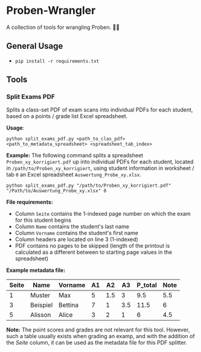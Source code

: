 # Proben-Wrangler
A collection of tools for wrangling Proben. 👨‍🏫

## General Usage
- `pip install -r requirements.txt`

## Tools
### Split Exams PDF
Splits a class-set PDF of exam scans into individual PDFs for each student, based on a points / grade list Excel spreadsheet.

**Usage**:
```shell
python split_exams_pdf.py <path_to_clas_pdf> <path_to_metadata_spreadsheet> <spreadsheet_tab_index>
```

**Example:** The following command splits a spreadsheet `Proben_xy_korrigiert.pdf` up into individual PDFs for each student, located in `/path/to/Proben_xy_korrigiert`, using student information in worksheet / tab `0` an Excel spreadsheet `Auswertung_Probe_xy.xlsx`.

```shell
python split_exams_pdf.py "/path/to/Proben_xy_korrigiert.pdf" "/Path/to/Auswertung_Probe_xy.xlsx" 0
```

**File requirements:**
- Column `Seite` contains the 1-indexed page number on which the exam for this student begins
- Column `Name` contains the student's last name
- Column `Vorname` contains the student's first name
- Column headers are located on line 3 (1-indexed)
- PDF contains no pages to be skipped (length of the printout is calculated as a different between to starting page values in the spreadsheet)

**Example metadata file:**

| Seite | Name     | Vorname | A1 | A2  | A3  | P_total | Note |
|-------|----------|---------|----|-----|-----|---------|------|
| 1     | Muster   | Max     | 5  | 1.5 | 3   | 9.5     | 5.5  |
| 3     | Beispiel | Bettina | 7  | 1   | 3.5 | 11.5    | 6    |
| 5     | Alisson  | Alice   | 3  | 2   | 1   | 6       | 4.5  |

**Note:** The point scores and grades are not relevant for this tool. However, such a table usually exists when grading an examp, and with the addition of the _Seite_ column, it can be used as the metadata file for this PDF splitter. 
